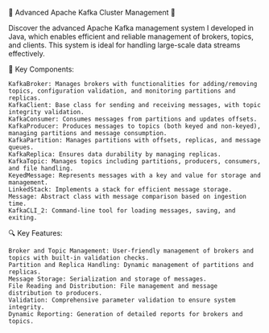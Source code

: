 🌟 Advanced Apache Kafka Cluster Management 🌟

Discover the advanced Apache Kafka management system I developed in Java, which enables efficient and reliable management of brokers, topics, and clients. This system is ideal for handling large-scale data streams effectively.

🔑 Key Components:

    KafkaBroker: Manages brokers with functionalities for adding/removing topics, configuration validation, and monitoring partitions and replicas.
    KafkaClient: Base class for sending and receiving messages, with topic integrity validation.
    KafkaConsumer: Consumes messages from partitions and updates offsets.
    KafkaProducer: Produces messages to topics (both keyed and non-keyed), managing partitions and message consumption.
    KafkaPartition: Manages partitions with offsets, replicas, and message queues.
    KafkaReplica: Ensures data durability by managing replicas.
    KafkaTopic: Manages topics including partitions, producers, consumers, and file handling.
    KeyedMessage: Represents messages with a key and value for storage and management.
    LinkedStack: Implements a stack for efficient message storage.
    Message: Abstract class with message comparison based on ingestion time.
    KafkaCLI_2: Command-line tool for loading messages, saving, and exiting.

🔍 Key Features:

    Broker and Topic Management: User-friendly management of brokers and topics with built-in validation checks.
    Partition and Replica Handling: Dynamic management of partitions and replicas.
    Message Storage: Serialization and storage of messages.
    File Reading and Distribution: File management and message distribution to producers.
    Validation: Comprehensive parameter validation to ensure system integrity.
    Dynamic Reporting: Generation of detailed reports for brokers and topics.
